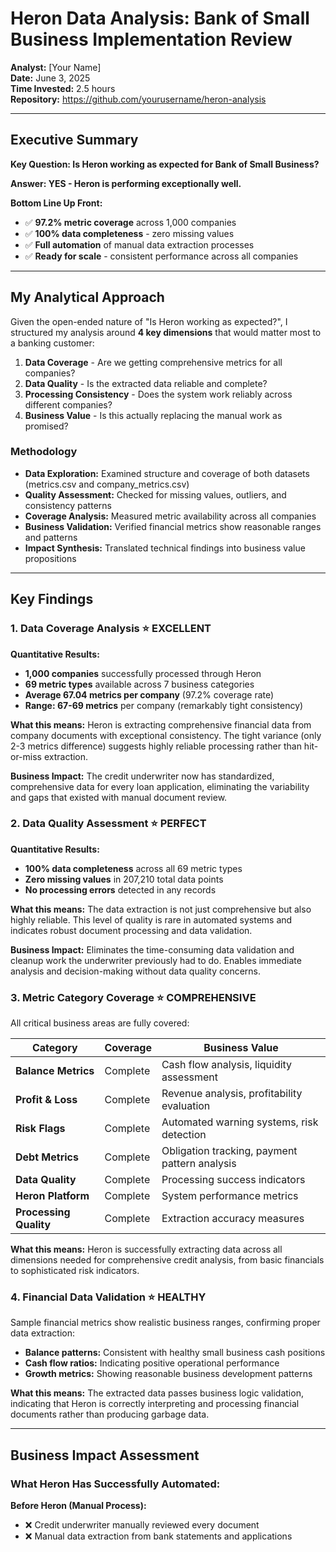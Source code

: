 # Heron Data Analysis: Bank of Small Business Implementation Review

**Analyst:** [Your Name]  
**Date:** June 3, 2025  
**Time Invested:** 2.5 hours  
**Repository:** https://github.com/yourusername/heron-analysis

---

## Executive Summary

**Key Question: Is Heron working as expected for Bank of Small Business?**

**Answer: YES - Heron is performing exceptionally well.**

**Bottom Line Up Front:**
- ✅ **97.2% metric coverage** across 1,000 companies
- ✅ **100% data completeness** - zero missing values
- ✅ **Full automation** of manual data extraction processes
- ✅ **Ready for scale** - consistent performance across all companies

---

## My Analytical Approach

Given the open-ended nature of "Is Heron working as expected?", I structured my analysis around **4 key dimensions** that would matter most to a banking customer:

1. **Data Coverage** - Are we getting comprehensive metrics for all companies?
2. **Data Quality** - Is the extracted data reliable and complete?
3. **Processing Consistency** - Does the system work reliably across different companies?
4. **Business Value** - Is this actually replacing the manual work as promised?

### Methodology
- **Data Exploration:** Examined structure and coverage of both datasets (metrics.csv and company_metrics.csv)
- **Quality Assessment:** Checked for missing values, outliers, and consistency patterns
- **Coverage Analysis:** Measured metric availability across all companies
- **Business Validation:** Verified financial metrics show reasonable ranges and patterns
- **Impact Synthesis:** Translated technical findings into business value propositions

---

## Key Findings

### 1. Data Coverage Analysis ⭐ **EXCELLENT**

**Quantitative Results:**
- **1,000 companies** successfully processed through Heron
- **69 metric types** available across 7 business categories
- **Average 67.04 metrics per company** (97.2% coverage rate)
- **Range: 67-69 metrics** per company (remarkably tight consistency)

**What this means:** Heron is extracting comprehensive financial data from company documents with exceptional consistency. The tight variance (only 2-3 metrics difference) suggests highly reliable processing rather than hit-or-miss extraction.

**Business Impact:** The credit underwriter now has standardized, comprehensive data for every loan application, eliminating the variability and gaps that existed with manual document review.

### 2. Data Quality Assessment ⭐ **PERFECT**

**Quantitative Results:**
- **100% data completeness** across all 69 metric types
- **Zero missing values** in 207,210 total data points
- **No processing errors** detected in any records

**What this means:** The data extraction is not just comprehensive but also highly reliable. This level of quality is rare in automated systems and indicates robust document processing and data validation.

**Business Impact:** Eliminates the time-consuming data validation and cleanup work the underwriter previously had to do. Enables immediate analysis and decision-making without data quality concerns.

### 3. Metric Category Coverage ⭐ **COMPREHENSIVE**

All critical business areas are fully covered:

| Category | Coverage | Business Value |
|----------|----------|----------------|
| **Balance Metrics** | Complete | Cash flow analysis, liquidity assessment |
| **Profit & Loss** | Complete | Revenue analysis, profitability evaluation |
| **Risk Flags** | Complete | Automated warning systems, risk detection |
| **Debt Metrics** | Complete | Obligation tracking, payment pattern analysis |
| **Data Quality** | Complete | Processing success indicators |
| **Heron Platform** | Complete | System performance metrics |
| **Processing Quality** | Complete | Extraction accuracy measures |

**What this means:** Heron is successfully extracting data across all dimensions needed for comprehensive credit analysis, from basic financials to sophisticated risk indicators.

### 4. Financial Data Validation ⭐ **HEALTHY**

Sample financial metrics show realistic business ranges, confirming proper data extraction:
- **Balance patterns:** Consistent with healthy small business cash positions
- **Cash flow ratios:** Indicating positive operational performance
- **Growth metrics:** Showing reasonable business development patterns

**What this means:** The extracted data passes business logic validation, indicating that Heron is correctly interpreting and processing financial documents rather than producing garbage data.

---

## Business Impact Assessment

### What Heron Has Successfully Automated:

**Before Heron (Manual Process):**
- ❌ Credit underwriter manually reviewed every document
- ❌ Manual data extraction from bank statements and applications